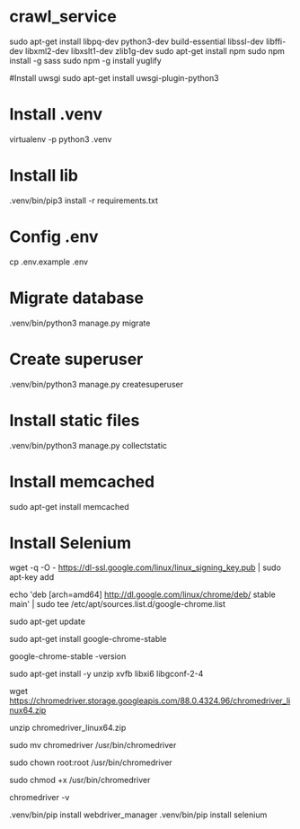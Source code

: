 # crawl_service
sudo apt-get install libpq-dev python3-dev build-essential libssl-dev libffi-dev libxml2-dev libxslt1-dev zlib1g-dev
sudo apt-get install npm
sudo npm install -g sass
sudo npm -g install yuglify

#Install uwsgi
sudo apt-get install uwsgi-plugin-python3

# Install .venv
virtualenv -p python3 .venv

# Install lib
.venv/bin/pip3 install -r requirements.txt

# Config .env
cp .env.example .env

# Migrate database
.venv/bin/python3 manage.py migrate

# Create superuser
.venv/bin/python3 manage.py createsuperuser

# Install static files
.venv/bin/python3 manage.py collectstatic

# Install memcached
sudo apt-get install memcached

# Install Selenium
wget -q -O - https://dl-ssl.google.com/linux/linux_signing_key.pub | sudo apt-key add 

echo 'deb [arch=amd64] http://dl.google.com/linux/chrome/deb/ stable main' | sudo tee /etc/apt/sources.list.d/google-chrome.list

sudo apt-get update 

sudo apt-get install google-chrome-stable

google-chrome-stable -version

sudo apt-get install -y unzip xvfb libxi6 libgconf-2-4

wget https://chromedriver.storage.googleapis.com/88.0.4324.96/chromedriver_linux64.zip

unzip chromedriver_linux64.zip

sudo mv chromedriver /usr/bin/chromedriver

sudo chown root:root /usr/bin/chromedriver

sudo chmod +x /usr/bin/chromedriver

chromedriver -v

.venv/bin/pip install webdriver_manager
.venv/bin/pip install selenium


